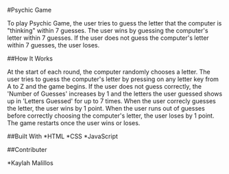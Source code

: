 #Psychic Game

To play Psychic Game, the user tries to guess the letter that the computer is "thinking" within 7 guesses.
The user wins by guessing the computer's letter within 7 guesses. 
If the user does not guess the computer's letter within 7 guesses, the user loses.

##How It Works

At the start of each round, the computer randomly chooses a letter. 
The user tries to guess the computer's letter by pressing on any letter key from A to Z and the game begins.
If the user does not guess correctly, the 'Number of Guesses' increases by 1 and the letters the user guessed shows up in 'Letters Guessed' for up to 7 times.
When the user correcly guesses the letter, the user wins by 1 point. 
When the user runs out of guesses before correctly choosing the computer's letter, the user loses by 1 point. 
The game restarts once the user wins or loses.

##Built With
*HTML
*CSS
*JavaScript

##Contributer

*Kaylah Malillos